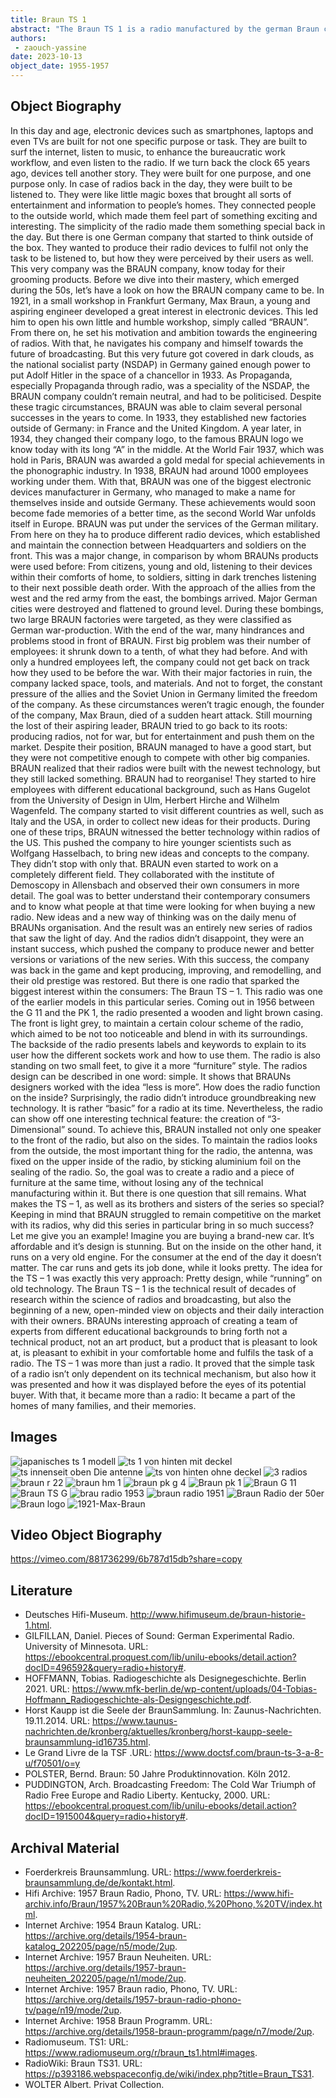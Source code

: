 ```yaml
---
title: Braun TS 1
abstract: "The Braun TS 1 is a radio manufactured by the german Braun company. This radio, along with ther models, introduced a new concept of radio-making. The Braun company tried to design their radios by fitting them to different home styles."
authors:
 - zaouch-yassine
date: 2023-10-13
object_date: 1955-1957
---
```

## Object Biography

In this day and age, electronic devices such as smartphones, laptops and even TVs are built for not one specific purpose or task. They are built to surf the internet, listen to music, to enhance the bureaucratic work workflow, and even listen to the radio. If we turn back the clock 65 years ago, devices tell another story. They were built for one purpose, and one purpose only. In case of radios back in the day, they were built to be listened to. They were like little magic boxes that brought all sorts of entertainment and information to people’s homes. They connected people to the outside world, which made them feel part of something exciting and interesting. The simplicity of the radio made them something special back in the day. But there is one German company that started to think outside of the box. They wanted to produce their radio devices to fulfil not only the task to be listened to, but how they were perceived by their users as well. This very company was the BRAUN company, know today for their grooming products.
Before we dive into their mastery, which emerged during the 50s, let’s have a look on how the BRAUN company came to be. In 1921, in a small workshop in Frankfurt Germany, Max Braun, a young and aspiring engineer developed a great interest in electronic devices. This led him to open his own little and humble workshop, simply called “BRAUN”. From there on, he set his motivation and ambition towards the engineering of radios. With that, he navigates his company and himself towards the future of broadcasting. 
But this very future got covered in dark clouds, as the national socialist party (NSDAP) in Germany gained enough power to put Adolf Hitler in the space of a chancellor in 1933. As Propaganda, especially Propaganda through radio, was a speciality of the NSDAP, the BRAUN company couldn’t remain neutral, and had to be politicised.
Despite these tragic circumstances, BRAUN was able to claim several personal successes in the years to come. In 1933, they established new factories outside of Germany: in France and the United Kingdom. A year later, in 1934, they changed their company logo, to the famous BRAUN logo we know today with its long “A” in the middle. At the World Fair 1937, which was hold in Paris, BRAUN was awarded a gold medal for special achievements in the phonographic industry. In 1938, BRAUN had around 1000 employees working under them. With that, BRAUN was one of the biggest electronic devices manufacturer in Germany, who managed to make a name for themselves inside and outside Germany. 
These achievements would soon become fade memories of a better time, as the second World War unfolds itself in Europe. BRAUN was put under the services of the German military. From here on they ha to produce different radio devices, which established and maintain the connection between Headquarters and soldiers on the front. This was a major change, in comparison by whom BRAUNs products were used before: From citizens, young and old, listening to their devices within their comforts of home, to soldiers, sitting in dark trenches listening to their next possible death order. With the approach of the allies from the west and the red army from the east, the bombings arrived. Major German cities were destroyed and flattened to ground level. During these bombings, two large BRAUN factories were targeted, as they were classified as German war-production. 
With the end of the war, many hindrances and problems stood in front of BRAUN. First big problem was their number of employees: it shrunk down to a tenth, of what they had before. And with only a hundred employees left, the company could not get back on track how they used to be before the war. With their major factories in ruin, the company lacked space, tools, and materials. And not to forget, the constant pressure of the allies and the Soviet Union in Germany limited the freedom of the company. As these circumstances weren’t tragic enough, the founder of the company, Max Braun, died of a sudden heart attack. 
Still mourning the lost of their aspiring leader, BRAUN tried to go back to its roots: producing radios, not for war, but for entertainment and push them on the market. Despite their position, BRAUN managed to have a good start, but they were not competitive enough to compete with other big companies. BRAUN realized that their radios were built with the newest technology, but they still lacked something.
BRAUN had to reorganise! They started to hire employees with different educational background, such as Hans Gugelot from the University of Design in Ulm, Herbert Hirche and Wilhelm Wagenfeld. The company started to visit different countries as well, such as Italy and the USA, in order to collect new ideas for their products. During one of these trips, BRAUN witnessed the better technology within radios of the US. This pushed the company to hire younger scientists such as Wolfgang Hasselbach, to bring new ideas and concepts to the company. They didn’t stop with only that. BRAUN even started to work on a completely different field. They collaborated with the institute of Demoscopy in Allensbach and observed their own consumers in more detail. The goal was to better understand their contemporary consumers and to know what people at that time were looking for when buying a new radio. New ideas and a new way of thinking was on the daily menu of BRAUNs organisation. 
And the result was an entirely new series of radios that saw the light of day. And the radios didn’t disappoint, they were an instant success, which pushed the company to produce newer and better versions or variations of the new series. With this success, the company was back in the game and kept producing, improving, and remodelling, and their old prestige was restored. But there is one radio that sparked the biggest interest within the consumers: The Braun TS – 1. 
This radio was one of the earlier models in this particular series. Coming out in 1956 between the G 11 and the PK 1, the radio presented a wooden and light brown casing. The front is light grey, to maintain a certain colour scheme of the radio, which aimed to be not too noticeable and blend in with its surroundings. The backside of the radio presents labels and keywords to explain to its user how the different sockets work and how to use them. The radio is also standing on two small feet, to give it a more “furniture” style. The radios design can be described in one word: simple. It shows that BRAUNs designers worked with the idea “less is more”. How does the radio function on the inside? Surprisingly, the radio didn’t introduce groundbreaking new technology. It is rather “basic” for a radio at its time. Nevertheless, the radio can show off one interesting technical feature: the creation of “3-Dimensional” sound. To achieve this, BRAUN installed not only one speaker to the front of the radio, but also on the sides. To maintain the radios looks from the outside, the most important thing for the radio, the antenna, was fixed on the upper inside of the radio, by sticking aluminium foil on the sealing of the radio. So, the goal was to create a radio and a piece of furniture at the same time, without losing any of the technical manufacturing within it. 
But there is one question that sill remains. What makes the TS – 1, as well as its brothers and sisters of the series so special? Keeping in mind that BRAUN struggled to remain competitive on the market with its radios, why did this series in particular bring in so much success? Let me give you an example! Imagine you are buying a brand-new car. It’s affordable and it’s design is stunning. But on the inside on the other hand, it runs on a very old engine. For the consumer at the end of the day it doesn’t matter. The car runs and gets its job done, while it looks pretty. The idea for the TS – 1 was exactly this very approach: Pretty design, while “running” on old technology.
The Braun TS – 1 is the technical result of decades of research within the science of radios and broadcasting, but also the beginning of a new, open-minded view on objects and their daily interaction with their owners. BRAUNs interesting approach of creating a team of experts from different educational backgrounds to bring forth not a technical product, not an art product, but a product that is pleasant to look at, is pleasant to exhibit in your comfortable home and fulfils the task of a radio. The TS – 1 was more than just a radio. It proved that the simple task of a radio isn’t only dependent on its technical mechanism, but also how it was presented and how it was displayed before the eyes of its potential buyer. With that, it became more than a radio: It became a part of the homes of many families, and their memories. 

## Images
![japanisches ts 1 modell](https://github.com/C2DH/maison-du-son/assets/146737743/dfde3428-fe83-468d-b45b-e0c30e7782da)
![ts 1 von hinten mit deckel](https://github.com/C2DH/maison-du-son/assets/146737743/01556964-cd39-4551-9bd2-4567592c0ed0)
![ts innenseit oben  Die antenne](https://github.com/C2DH/maison-du-son/assets/146737743/b0ab3412-a55d-44df-a7ba-108626aa183e)
![ts von hinten ohne deckel](https://github.com/C2DH/maison-du-son/assets/146737743/14dfb573-8f88-4887-82ee-5ad718b5f642)
![3 radios](https://github.com/C2DH/maison-du-son/assets/146737743/832f1d84-5e35-46eb-87e0-686901dbfb24)
![braun r 22](https://github.com/C2DH/maison-du-son/assets/146737743/79a917ab-c2a9-46cb-a489-2a8919863c1d)
![braun hm 1](https://github.com/C2DH/maison-du-son/assets/146737743/a2c7d8e5-db86-4668-9c58-d297b230ec9f)
![braun pk g 4](https://github.com/C2DH/maison-du-son/assets/146737743/ee41952a-93bd-44dd-86fb-0db54a3ca8d0)
![Braun pk 1](https://github.com/C2DH/maison-du-son/assets/146737743/f2a25196-5c3f-4c47-b037-7818a6766797)
![Braun G 11](https://github.com/C2DH/maison-du-son/assets/146737743/8720621a-044d-4a87-a3b0-6646cc5d27b3)
![Braun TS G](https://github.com/C2DH/maison-du-son/assets/146737743/55184e35-3a75-418b-8b20-c7cba18f97bb)
![brau radio 1953](https://github.com/C2DH/maison-du-son/assets/146737743/d4559ce1-46cd-44f9-bbd7-d8acb3be2f28)
![braun radio 1951](https://github.com/C2DH/maison-du-son/assets/146737743/db2bd796-faa3-457d-903b-d3c15d13adac)
![Braun Radio der 50er](https://github.com/C2DH/maison-du-son/assets/146737743/80179358-cb8d-4417-a75f-5a9944d653b5)
![Braun logo](https://github.com/C2DH/maison-du-son/assets/146737743/15803b8d-c4df-4453-8032-8c3a5edea3bb)
![1921-Max-Braun](https://github.com/C2DH/maison-du-son/assets/146737743/4e27b454-2f1d-417f-9be6-fcd34257c05a)



## Video Object Biography
https://vimeo.com/881736299/6b787d15db?share=copy


## Literature
-	Deutsches Hifi-Museum. http://www.hifimuseum.de/braun-historie-1.html.
-	GILFILLAN, Daniel. Pieces of Sound: German Experimental Radio. University of Minnesota. URL: https://ebookcentral.proquest.com/lib/unilu-ebooks/detail.action?docID=496592&query=radio+history#.
-	HOFFMANN, Tobias. Radiogeschichte als Designegeschichte. Berlin 2021. URL: https://www.mfk-berlin.de/wp-content/uploads/04-Tobias-Hoffmann_Radiogeschichte-als-Designgeschichte.pdf.
-	Horst Kaupp ist die Seele der BraunSammlung. In: Zaunus-Nachrichten. 19.11.2014. URL: https://www.taunus-nachrichten.de/kronberg/aktuelles/kronberg/horst-kaupp-seele-braunsammlung-id16735.html.
-	Le Grand Livre de la TSF .URL: https://www.doctsf.com/braun-ts-3-a-8-u/f70501/o=y
-	POLSTER, Bernd. Braun: 50 Jahre Produktinnovation. Köln 2012.
-	PUDDINGTON, Arch. Broadcasting Freedom: The Cold War Triumph of Radio Free Europe and Radio Liberty. Kentucky, 2000. URL: https://ebookcentral.proquest.com/lib/unilu-ebooks/detail.action?docID=1915004&query=radio+history#.

## Archival Material
-	Foerderkreis Braunsammlung. URL: https://www.foerderkreis-braunsammlung.de/de/kontakt.html.
-	Hifi Archive: 1957 Braun Radio, Phono, TV. URL: https://www.hifi-archiv.info/Braun/1957%20Braun%20Radio,%20Phono,%20TV/index.html.
-	Internet Archive: 1954 Braun Katalog. URL: https://archive.org/details/1954-braun-katalog_202205/page/n5/mode/2up.
-	Internet Archive: 1957 Braun Neuheiten. URL: https://archive.org/details/1957-braun-neuheiten_202205/page/n1/mode/2up.
-	Internet Archive: 1957 Braun radio, Phono, TV. URL: https://archive.org/details/1957-braun-radio-phono-tv/page/n19/mode/2up.
-	Internet Archive: 1958 Braun Programm. URL: https://archive.org/details/1958-braun-programm/page/n7/mode/2up.
-	Radiomuseum. TS1: URL: https://www.radiomuseum.org/r/braun_ts1.html#images.
-	RadioWiki: Braun TS31. URL: https://p393186.webspaceconfig.de/wiki/index.php?title=Braun_TS31.
-	WOLTER Albert. Privat Collection.
